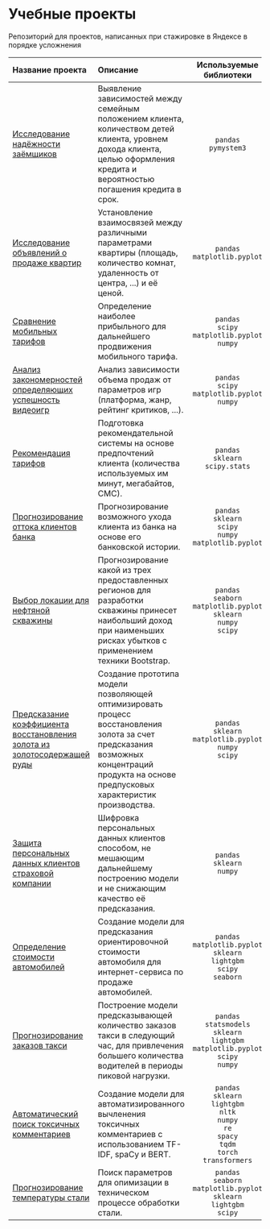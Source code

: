 # Учебные проекты
Репозиторий для проектов, написанных при стажировке в Яндексе в порядке усложнения

| Название проекта | Описание | Используемые библиотеки |
| :--- | :--- | :---: |
| [Исследование надёжности заёмщиков](debtor_reliability) | Выявление зависимостей между семейным положением клиента, количеством детей клиента, уровнем дохода клиента, целью оформления кредита и вероятностью погашения кредита в срок.  | `pandas` <br/> `pymystem3` |
| [Исследование объявлений о продаже квартир](flat_cost) | Установление взаимосвязей между различными параметрами квартиры (площадь, количество комнат, удаленность от центра, ...) и её ценой. | `pandas` <br/> `matplotlib.pyplot` |
| [Сравнение мобильных тарифов](tariff_comparison) | Определение наиболее прибыльного для дальнейшего продвижения мобильного тарифа. | `pandas` <br/> `scipy` <br/> `matplotlib.pyplot` <br/> `numpy` |
| [Анализ закономерностей определяющих успешность видеоигр](most_profitable_games) | Анализ зависимости объема продаж от параметров игр (платформа, жанр, рейтинг критиков, ...). | `pandas` <br/> `scipy` <br/> `matplotlib.pyplot` <br/> `numpy` |
| [Рекомендация тарифов](tariff_recommendation) | Подготовка рекомендательной системы на основе предпочтений клиента (количества используемых им минут, мегабайтов, СМС). | `pandas` <br/> `sklearn` <br/> `scipy.stats` |
| [Прогнозирование оттока клиентов банка](clients_exit) | Прогнозирование возможного ухода клиента из банка на основе его банковской истории. | `pandas` <br/>  `sklearn` <br/>  `scipy` <br/>  `numpy` <br/>  `matplotlib.pyplot` |
| [Выбор локации для нефтяной скважины](oil_well_location) | Прогнозирование какой из трех предоставленных регионов для разработки скважины принесет наибольший доход при наименьших рисках убытков с применением техники Bootstrap. | `pandas` <br/> `seaborn` <br/> `matplotlib.pyplot` <br/> `sklearn` <br/> `numpy` <br/> `scipy` |
| [Предсказание коэффициента восстановления золота из золотосодержащей руды](gold_recovery) | Создание прототипа модели позволяющей оптимизировать процесс восстановления золота за счет предсказания возможных концентраций продукта на основе предпусковых характеристик производства. | `pandas` <br/> `sklearn` <br/> `matplotlib.pyplot` <br/> `numpy` <br/> `scipy` |
| [Защита персональных данных клиентов страховой компании](data_protection) | Шифровка персональных данных клиентов способом, не мешающим дальнейшему построению модели и не снижающим качество её предсказания. | `pandas` <br/> `sklearn` <br/> `numpy` |
| [Определение стоимости автомобилей](auto_costs) | Создание модели для предсказания ориентировочной стоимости автомобиля для интернет-сервиса по продаже автомобилей. | `pandas` <br/> `matplotlib.pyplot` <br/> `sklearn` <br/> `lightgbm` <br/> `scipy` <br/> `seaborn` |
| [Прогнозирование заказов такси](taxi_capacity) | Построение модели предсказывающей количество заказов такси в следующий час, для привлечения большего количества водителей в периоды пиковой нагрузки. | `pandas` <br/> `statsmodels` <br/> `sklearn` <br/> `lightgbm` <br/> `matplotlib.pyplot` <br/> `scipy` <br/> `numpy` |
| [Автоматический поиск токсичных комментариев](toxic_commentary) | Создание  модели для автоматизированного вычленения токсичных комментариев с использованием TF-IDF, spaCy и BERT. | `pandas` <br/> `sklearn` <br/> `lightgbm` <br/> `nltk` <br/> `numpy` <br/> `re` <br/> `spacy` <br/> `tqdm` <br/> `torch` <br/> `transformers` |
| [Прогнозирование температуры стали](steel_melting) | Поиск параметров для опимизации в техническом процессе обработки стали. | `pandas` <br/> `seaborn` <br/> `matplotlib.pyplot` <br/> `sklearn` <br/> `lightgbm` <br/> `scipy`|
